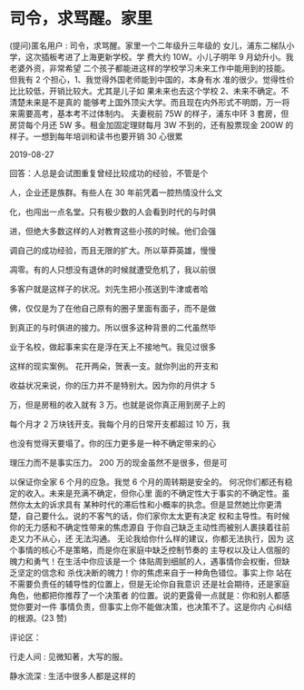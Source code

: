 # 司令，求骂醒。家里

(提问)匿名用户 : 司令，求骂醒。家里一个二年级升三年级的 女儿，浦东二梯队小学，这次插板考进了上海更新学校。学 费大约 10W。小儿子明年 9 月幼升小。我老婆外资，非常希望 二个孩子都能进这样的学校学习未来工作中能用到的技能。 但我有 2 个担心，1、我觉得外国老师能到中国的，本身有水 准的很少。觉得性价比比较低，开销比较大。尤其是儿子如 果未来也去这个学校 2、未来不确定。不清楚未来是不是真的 能够考上国外顶尖大学。而且现在内外形式不明朗，万一将 来需要高考，基本考不过体制内。 夫妻税前 75W 的样子，浦东中环 3 套房，但房贷每个月还 5W 多。租金加固定理财每月 3W 不到的，还有股票现金 200W 的 样子。一想到每年培训和读书也要开销 30 心很累

2019-08-27

回答：人总是会试图重复曾经比较成功的经验，不管是个

人，企业还是族群。有些人在 30 年前凭着一腔热情没什么文

化，也闯出一点名堂。只有极少数的人会看到时代的与时俱

进，但绝大多数这样的人对教育这些小孩的时候。他们会强

调自己的成功经验，而且无限的扩大。所以草莽英雄，慢慢

凋零。有的人只想没有退休的时候就遭受危机了，我以前很

多客户就是这样子的状况。刘先生把小孩送到牛津或者哈

佛，仅仅是为了在他自己原有的圈子里面有面子，而不是做

到真正的与时俱进的接力。所以很多这种背景的二代虽然毕

业于名校，做起事来实在是浮在天上不接地气。我见过很多

这样的现实案例。 花开两朵，贺表一支。就你列出的开支和

收益状况来说，你的压力并不是特别大。因为你的月供才 5

万，但是房租的收入就有 3 万。也就是说你真正用到房子上的

每个月才 2 万块钱开支。我每个月的日常开支都超过 10 万，我

也没有觉得天要塌了。你的压力更多是一种不确定带来的心

理压力而不是事实压力。 200 万的现金虽然不是很多，但是可

以保证你全家 6 个月的应急。我觉 6 个月的周转期是安全的。 何况你们都还有稳定的收入。未来是充满不确定，但你心里 面的不确定性大于事实的不确定性。虽然你太太的诉求具有 某种时代的滞后性和小概率的执念。但是显然她比你更清 楚，自己要什么。说的不客气的话，你们家你太太更有决定 权和主导性。有时候你的无力感和不确定性带来的焦虑源自 于你自己缺乏主动性而被别人裹挟着往前走又力不从心，还 无法沟通。 无论我给你什么样的建议，你都无法执行，因为 这个事情的核心不是策略，而是你在家庭中缺乏控制节奏的 主导权以及让人信服的魄力和勇气！在生活中你应该是一个 体贴周到细腻的人，遇事情你会权衡，但缺乏坚定的信念和 杀伐决断的魄力！你的焦虑来自于一种角色错位。事实上你 站在不需要负责任的辅导性的位置上，但是无论你自我意识 还是社会期待，还是家庭角色，他都把你推荐了一个决策者 的位置。说的更露骨一点就是：你和别人都感觉你要对一件 事情负责，但事实上你不能做决策，也决策不了。这是你内 心纠结的根源。(23 赞)

评论区：

行走人间 : 见微知著，大写的服。

静水流深 : 生活中很多人都是这样的